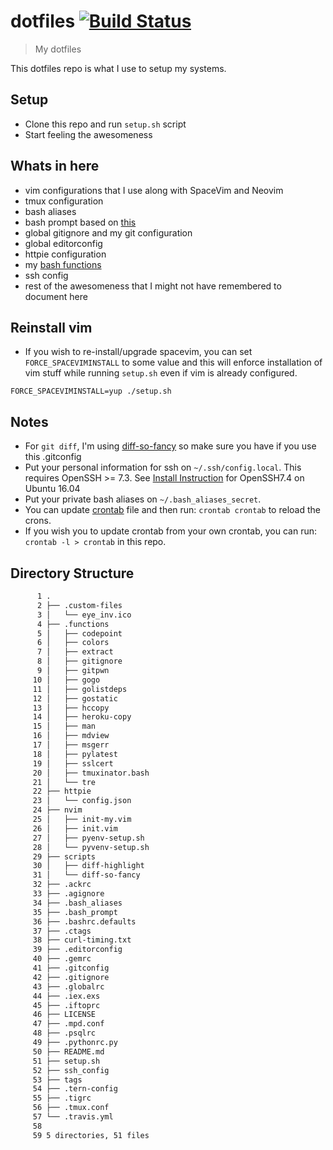 # dotfiles [![Build Status](https://travis-ci.org/techgaun/dotfiles.svg?branch=master)](https://travis-ci.org/techgaun/dotfiles)

> My dotfiles

This dotfiles repo is what I use to setup my systems.

## Setup

- Clone this repo and run `setup.sh` script
- Start feeling the awesomeness

## Whats in here

- vim configurations that I use along with SpaceVim and Neovim
- tmux configuration
- bash aliases
- bash prompt based on [this](https://github.com/mathiasbynens/dotfiles/blob/master/.bash_prompt)
- global gitignore and my git configuration
- global editorconfig
- httpie configuration
- my [bash functions](.functions)
- ssh config
- rest of the awesomeness that I might not have remembered to document here

## Reinstall vim

- If you wish to re-install/upgrade spacevim, you can set `FORCE_SPACEVIMINSTALL` to some value and
this will enforce installation of vim stuff while running `setup.sh` even if vim is already configured.

```shell
FORCE_SPACEVIMINSTALL=yup ./setup.sh
```

## Notes

- For `git diff`, I'm using [diff-so-fancy](https://github.com/so-fancy/diff-so-fancy) so make sure you have if you use this .gitconfig
- Put your personal information for ssh on `~/.ssh/config.local`. This requires OpenSSH >= 7.3. See [Install Instruction](https://gist.github.com/techgaun/df66d37379df37838482c4c3470bc48e) for OpenSSH7.4 on Ubuntu 16.04
- Put your private bash aliases on `~/.bash_aliases_secret`.
- You can update [crontab](crontab) file and then run: `crontab crontab` to reload the crons.
- If you wish you to update crontab from your own crontab, you can run: `crontab -l > crontab` in this repo.

## Directory Structure

```bash
      1 .
      2 ├── .custom-files
      3 │   └── eye_inv.ico
      4 ├── .functions
      5 │   ├── codepoint
      6 │   ├── colors
      7 │   ├── extract
      8 │   ├── gitignore
      9 │   ├── gitpwn
     10 │   ├── gogo
     11 │   ├── golistdeps
     12 │   ├── gostatic
     13 │   ├── hccopy
     14 │   ├── heroku-copy
     15 │   ├── man
     16 │   ├── mdview
     17 │   ├── msgerr
     18 │   ├── pylatest
     19 │   ├── sslcert
     20 │   ├── tmuxinator.bash
     21 │   └── tre
     22 ├── httpie
     23 │   └── config.json
     24 ├── nvim
     25 │   ├── init-my.vim
     26 │   ├── init.vim
     27 │   ├── pyenv-setup.sh
     28 │   └── pyvenv-setup.sh
     29 ├── scripts
     30 │   ├── diff-highlight
     31 │   └── diff-so-fancy
     32 ├── .ackrc
     33 ├── .agignore
     34 ├── .bash_aliases
     35 ├── .bash_prompt
     36 ├── .bashrc.defaults
     37 ├── .ctags
     38 ├── curl-timing.txt
     39 ├── .editorconfig
     40 ├── .gemrc
     41 ├── .gitconfig
     42 ├── .gitignore
     43 ├── .globalrc
     44 ├── .iex.exs
     45 ├── .iftoprc
     46 ├── LICENSE
     47 ├── .mpd.conf
     48 ├── .psqlrc
     49 ├── .pythonrc.py
     50 ├── README.md
     51 ├── setup.sh
     52 ├── ssh_config
     53 ├── tags
     54 ├── .tern-config
     55 ├── .tigrc
     56 ├── .tmux.conf
     57 └── .travis.yml
     58
     59 5 directories, 51 files
```

